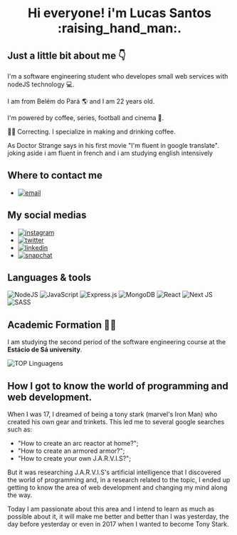 <h1 align="center"> Hi everyone! i'm Lucas Santos :raising_hand_man:. </h1>


## Just a little bit about me :point_down:
 I'm a software engineering student who developes small web services with nodeJS technology 	:computer:.
 
 
 I am from Belém do Pará :earth_americas: and I am 22 years old.
 
 
 I'm powered by coffee, series, football and cinema :battery:.
 
 
 :man_facepalming: Correcting. I specialize in making and drinking coffee.
 
 As Doctor Strange says in his first movie "I'm fluent in google translate". joking aside i am fluent in french and i am studying english intensively
 
 ## Where to contact me
 - [![email](https://img.shields.io/badge/Gmail-D14836?style=for-the-badge&logo=gmail&logoColor=white)](lucassantoswebdeveloper@gmail.com)
 
 ## My social medias
 - [![instagram](https://img.shields.io/badge/Instagram-E4405F?style=for-the-badge&logo=instagram&logoColor=white)]()
 - [![twitter](https://img.shields.io/badge/Twitter-1DA1F2?style=for-the-badge&logo=twitter&logoColor=white)](https://twitter.com/LucasCafezinho)
 - [![linkedin](https://img.shields.io/badge/LinkedIn-0077B5?style=for-the-badge&logo=linkedin&logoColor=white)](https://www.linkedin.com/in/lucas-santos-00b6b9242)
 - [![snapchat](https://img.shields.io/badge/Snapchat-FFFC00?style=for-the-badge&logo=snapchat&logoColor=white)](https://www.snapchat.com/add/lucas-cafezinho)

 
 ## Languages & tools
 ![NodeJS](https://img.shields.io/badge/node.js-6DA55F?style=for-the-badge&logo=node.js&logoColor=white)
 ![JavaScript](https://img.shields.io/badge/javascript-%23323330.svg?style=for-the-badge&logo=javascript&logoColor=%23F7DF1E)
 ![Express.js](https://img.shields.io/badge/express.js-%23404d59.svg?style=for-the-badge&logo=express&logoColor=%2361DAFB)
 ![MongoDB](https://img.shields.io/badge/MongoDB-%234ea94b.svg?style=for-the-badge&logo=mongodb&logoColor=white)
 ![React](https://img.shields.io/badge/react-%2320232a.svg?style=for-the-badge&logo=react&logoColor=%2361DAFB)
 ![Next JS](https://img.shields.io/badge/Next-black?style=for-the-badge&logo=next.js&logoColor=white)
 ![SASS](https://img.shields.io/badge/SASS-hotpink.svg?style=for-the-badge&logo=SASS&logoColor=white)
 
## Academic Formation :man_student:

I am studying the second period of the software engineering course at the **Estácio de Sá university**.

![TOP Linguagens](https://github-readme-stats.vercel.app/api/top-langs/?username=Lucas-Santos-Web-Developer&layout=compact&theme=dracula)



## How I got to know the world of programming and web development.
When I was 17, I dreamed of being a tony stark (marvel's Iron Man) who created his own gear and trinkets. This led me to several google searches such as:
- "How to create an arc reactor at home?";
- "How to create an armored armor?";
- "How to create your own J.A.R.V.I.S?";

But it was researching J.A.R.V.I.S's artificial intelligence that I discovered the world of programming and, in a research related to the topic, I ended up getting to know the area of web development and changing my mind along the way.

Today I am passionate about this area and I intend to learn as much as possible about it, it will make me better and better than I was yesterday, the day before yesterday or even in 2017 when I wanted to become Tony Stark.
